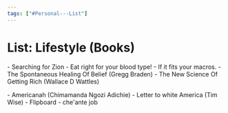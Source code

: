 ```yaml
---
tags: ["#Personal---List"]
---
```

# List: Lifestyle (Books)

\- Searching for Zion
\- Eat right for your blood type!
\- If it fits your macros.
\- The Spontaneous Healing Of Belief (Gregg Braden)
\- The New Science Of Getting Rich (Wallace D Wattles)

\- Americanah (Chimamanda Ngozi Adichie)
\- Letter to white America (Tim Wise)
\- Flipboard
\- che'ante job

